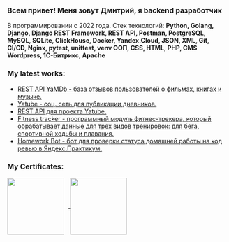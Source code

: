 ### Всем привет! Меня зовут Дмитрий, я backend разработчик
В программировании с 2022 года.
Стек технологий:
**Python, Golang, Django, Django REST Framework, REST API, Postman, PostgreSQL, MySQL, SQLite, ClickHouse,  Docker, Yandex.Cloud, JSON, XML, Git, CI/CD, Nginx, pytest, unittest, venv ООП, CSS, HTML, PHP, CMS Wordpress, 1С-Битрикс, Apache**


### My latest works:
<!-- START -->
- [REST API YaMDb - база отзывов пользователей о фильмах, книгах и музыке.](https://github.com/WispHes/api_yamdb)
- [Yatube - соц. сеть для публикации дневников.](https://github.com/WispHes/hw05_final)
- [REST API для проекта Yatube.](https://github.com/WispHes/api_final_yatube)
- [Fitness tracker - программный модуль фитнес-трекера, который обрабатывает данные для трех видов тренировок: для бега,    спортивной ходьбы и плавания.](https://github.com/WispHes/hw_python_oop)
- [Homework Bot - бот для проверки статуса домашней работы на код ревью в Яндекс.Практикум.](https://github.com/WispHes/homework_bot)
<!-- END -->

### My Certificates:
<div>
<a href="https://stepik.org/cert/1335197">
  <img  align="center" height="130" style="margin-right: 10px" src="https://stepik.org/cert/1335197" />
</a>
<a href="https://github-readme-stats.vercel.app/api/top-langs/?username=themasterid&layout=compact&theme=dark">
  <img align="center" height="130" src="https://github-readme-stats.vercel.app/api/top-langs/?username=themasterid&layout=compact&theme=dark" />
</a>
</div>
